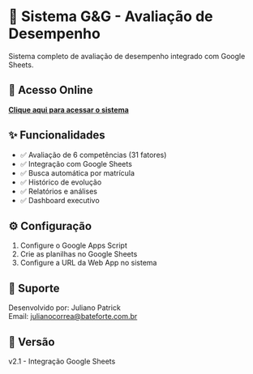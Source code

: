 # 🎯 Sistema G&G - Avaliação de Desempenho

Sistema completo de avaliação de desempenho integrado com Google Sheets.

## 🚀 Acesso Online
[**Clique aqui para acessar o sistema**](https://julianocorrea-jp.github.io/sistema-gg-avaliacao/)

## ✨ Funcionalidades
- ✅ Avaliação de 6 competências (31 fatores)
- ✅ Integração com Google Sheets
- ✅ Busca automática por matrícula
- ✅ Histórico de evolução
- ✅ Relatórios e análises
- ✅ Dashboard executivo

## ⚙️ Configuração
1. Configure o Google Apps Script
2. Crie as planilhas no Google Sheets
3. Configure a URL da Web App no sistema

## 📧 Suporte
Desenvolvido por: Juliano Patrick  
Email: julianocorrea@bateforte.com.br

## 📄 Versão
v2.1 - Integração Google Sheets
